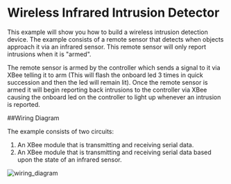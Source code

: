 Wireless Infrared Intrusion Detector
===

This example will show you how to build a wireless intrusion detection device.  The example consists of a remote sensor that detects when objects approach it via an infrared sensor.  This remote sensor will only report intrusions when it is "armed".

The remote sensor is armed by the controller which sends a signal to it via XBee telling it to arm (This will flash the onboard led 3 times in quick succession and then the led will remain lit).  Once the remote sensor is armed it will begin reporting back intrusions to the controller via XBee causing the onboard led on the controller to light up whenever an intrusion is reported.

##Wiring Diagram

The example consists of two circuits:

1. An XBee module that is transmitting and receiving serial data.
2. An XBee module that is transmitting and receiving serial data based upon the state of an infrared sensor.

![wiring_diagram](Docs/Diagram.png)